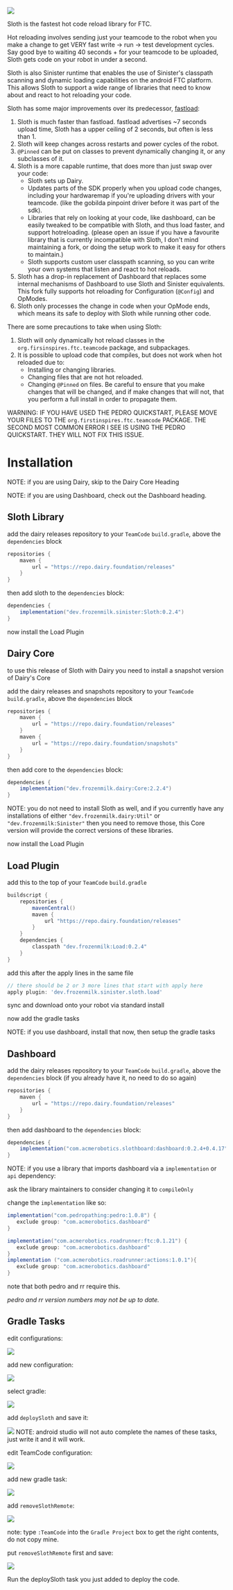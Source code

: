 <a href="https://repo.dairy.foundation/#/releases/dev/frozenmilk/sinister/Sloth" target="_blank">
<img src="https://repo.dairy.foundation/api/badge/latest/releases/dev/frozenmilk/sinister/Sloth?color=40c14a&name=Sloth" />
</a>

Sloth is the fastest hot code reload library for FTC.

Hot reloading involves sending just your teamcode to the robot when you make a
change to get VERY fast write -> run -> test development cycles. Say good bye to
waiting 40 seconds + for your teamcode to be uploaded, Sloth gets code on your
robot in under a second.

Sloth is also Sinister runtime that enables the use of Sinister's classpath
scanning and dynamic loading capabilities on the android FTC platform. This
allows Sloth to support a wide range of libraries that need to know about and
react to hot reloading your code.

Sloth has some major improvements over its predecessor, [fastload](https://github.com/MatthewOates36/fast-load):
1. Sloth is much faster than fastload. fastload advertises ~7 seconds upload time, Sloth has a upper ceiling of 2 seconds, but often is less than 1.
2. Sloth will keep changes across restarts and power cycles of the robot.
3. `@Pinned` can be put on classes to prevent dynamically changing it, or any subclasses of it.
4. Sloth is a more capable runtime, that does more than just swap over your code:
    - Sloth sets up Dairy.
    - Updates parts of the SDK properly when you upload code changes, including
      your hardwaremap if you're uploading drivers with your teamcode. (like the
      gobilda pinpoint driver before it was part of the sdk).
    - Libraries that rely on looking at your code, like dashboard, can be easily
      tweaked to be compatible with Sloth, and thus load faster, and support
      hotreloading. (please open an issue if you have a favourite library that
      is currently incompatible with Sloth, I don't mind maintaining a fork, or
      doing the setup work to make it easy for others to maintain.)
    - Sloth supports custom user classpath scanning, so you can write your own
      systems that listen and react to hot reloads.
5. Sloth has a drop-in replacement of Dashboard that replaces some internal mechanisms of Dashboard to use Sloth and Sinister equivalents.
   This fork fully supports hot reloading for Configuration (`@Config`) and OpModes.
6. Sloth only processes the change in code when your OpMode ends, which means its safe to deploy with Sloth while running other code.

There are some precautions to take when using Sloth:
1. Sloth will only dynamically hot reload classes in the `org.firsinspires.ftc.teamcode` package, and subpackages.
2. It is possible to upload code that compiles, but does not work when hot reloaded due to:
   - Installing or changing libraries.
   - Changing files that are not hot reloaded.
   - Changing `@Pinned` on files.
   Be careful to ensure that you make changes that will be changed, and if make changes that will not,
   that you perform a full install in order to propagate them.

WARNING: IF YOU HAVE USED THE PEDRO QUICKSTART, PLEASE MOVE YOUR FILES TO THE
`org.firstinspires.ftc.teamcode` PACKAGE. THE SECOND MOST COMMON ERROR I SEE IS
USING THE PEDRO QUICKSTART. THEY WILL NOT FIX THIS ISSUE.

# Installation

NOTE: if you are using Dairy, skip to the Dairy Core Heading

NOTE: if you are using Dashboard, check out the Dashboard heading.

## Sloth Library
add the dairy releases repository to your `TeamCode` `build.gradle`, above the `dependencies` block
```groovy
repositories {
    maven {
        url = "https://repo.dairy.foundation/releases"
    }
}
```

then add sloth to the `dependencies` block:
```groovy
dependencies {
    implementation("dev.frozenmilk.sinister:Sloth:0.2.4")
}
```

now install the Load Plugin

## Dairy Core
to use this release of Sloth with Dairy you need to install a snapshot version of Dairy's Core

add the dairy releases and snapshots repository to your `TeamCode` `build.gradle`, above the `dependencies` block
```groovy
repositories {
    maven {
        url = "https://repo.dairy.foundation/releases"
    }
    maven {
        url = "https://repo.dairy.foundation/snapshots"
    }
}
```

then add core to the `dependencies` block:
```groovy
dependencies {
    implementation("dev.frozenmilk.dairy:Core:2.2.4")
}
```

NOTE: you do not need to install Sloth as well, and if you currently have any installations of either
`"dev.frozenmilk.dairy:Util"` or `"dev.frozenmilk:Sinister"` then you need to remove those, this Core
version will provide the correct versions of these libraries.

now install the Load Plugin

## Load Plugin
add this to the top of your `TeamCode` `build.gradle`
```groovy
buildscript {
    repositories {
        mavenCentral()
        maven {
            url "https://repo.dairy.foundation/releases"
        }
    }
    dependencies {
        classpath "dev.frozenmilk:Load:0.2.4"
    }
}
```

add this after the apply lines in the same file
```groovy
// there should be 2 or 3 more lines that start with apply here
apply plugin: 'dev.frozenmilk.sinister.sloth.load'
```

sync and download onto your robot via standard install

now add the gradle tasks

NOTE: if you use dashboard, install that now, then setup the gradle tasks

## Dashboard
add the dairy releases repository to your `TeamCode` `build.gradle`, above the `dependencies` block (if you already have it, no need to do so again)
```groovy
repositories {
    maven {
        url = "https://repo.dairy.foundation/releases"
    }
}
```

then add dashboard to the `dependencies` block:
```groovy
dependencies {
    implementation("com.acmerobotics.slothboard:dashboard:0.2.4+0.4.17")
}
```

NOTE: if you use a library that imports dashboard via a `implementation` or `api` dependency:

ask the library maintainers to consider changing it to `compileOnly`

change the `implementation` like so:
```groovy
implementation("com.pedropathing:pedro:1.0.8") {
   exclude group: "com.acmerobotics.dashboard"
}
```
```groovy
implementation("com.acmerobotics.roadrunner:ftc:0.1.21") {
   exclude group: "com.acmerobotics.dashboard"
}
implementation ("com.acmerobotics.roadrunner:actions:1.0.1"){
   exclude group: "com.acmerobotics.dashboard"
}
```
note that both pedro and rr require this.

_pedro and rr version numbers may not be up to date._

## Gradle Tasks

edit configurations:

![](image/edit_configurations.png)

add new configuration:

![](image/add_new_configuration.png)

select gradle:

![](image/add_new_gradle_configuration.png)

add `deploySloth` and save it:

![](image/add_deploySloth_task.png)
NOTE: android studio will not auto complete the names of these tasks, just write it and it will work.

edit TeamCode configuration:

![](image/edit_TeamCode_configuration.png)

add new gradle task:

![](image/run_gradle_task.png)

add `removeSlothRemote`:

![](image/add_removeSlothRemote_task.png)

note: type `:TeamCode` into the `Gradle Project` box to get the right contents,
do not copy mine.

put `removeSlothRemote` first and save:

![](image/ensure_order.png)

Run the deploySloth task you just added to deploy the code.
